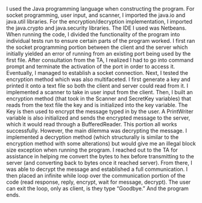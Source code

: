 I used the Java programming language when constructing the program. For socket programming, user input, and scanner, I imported the java.io and java.util libraries. For the encryption/decryption implementation, I imported the java.crypto and java.security libraries.
The IDE I used was Netbeans.
When running the code, I divided the functionality of the program into individual tests run to ensure certain parts of the program worked. I first ran the socket programming portion between the client and the server which initially yielded an error of running from an existing port being used by the first file. After consultation from the TA, I realized I had to go into command prompt and terminate the activation of the port in order to access it. Eventually, I managed to establish a socket connection. Next, I tested the encryption method which was also multifaceted. I first generate a key and printed it onto a text file so both the client and server could read from it. I implemented a scanner to take in user input from the client. Then, I built an encryption method (that took in the Scanner and SecretKey variables) that reads from the text file the key and is initialized into the key variable. The Key is then used to encrypt the message typed in by the user. A PrintWriter variable is also initialized and sends the encrypted message to the server, which it would read through a BufferedReader. This portion all works successfully. However, the main dilemma was decrypting the message. I implemented a decryption method (which structurally is similar to the encryption method with some alterations) but would give me an illegal block size exception when running the program. I reached out to the TA for assistance in helping me convert the bytes to hex before transmitting to the server (and converting back to bytes once it reached server). From there, I was able to decrypt the message and established a full communication. I then placed an infinite while loop over the communication portion of the code (read response, reply, encrypt, wait for message, decrypt). The user can exit the loop, only as client, is they type “Goodbye.” And the program ends.
